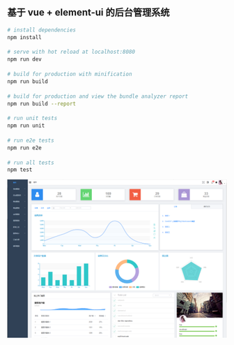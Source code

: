 ## 基于 vue + element-ui 的后台管理系统

``` bash
# install dependencies
npm install

# serve with hot reload at localhost:8080
npm run dev

# build for production with minification
npm run build

# build for production and view the bundle analyzer report
npm run build --report

# run unit tests
npm run unit

# run e2e tests
npm run e2e

# run all tests
npm test
```

![image](https://github.com/scrpio/images/blob/master/mall-admin-home.png)
